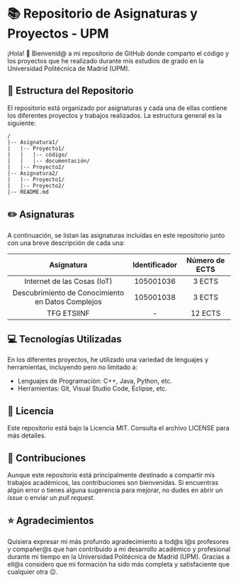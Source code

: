 # 📚 Repositorio de Asignaturas y Proyectos - UPM

¡Hola! 👋 Bienvenid@ a mi repositorio de GitHub donde comparto el código y los proyectos que he realizado durante mis estudios de grado en la Universidad Politécnica de 
Madrid (UPM).

## 📁 Estructura del Repositorio

El repositorio está organizado por asignaturas y cada una de ellas contiene los diferentes proyectos y trabajos realizados. La estructura general es la siguiente:

```
/
|-- Asignatura1/
|   |-- Proyecto1/
|   |   |-- código/
|   |   |-- documentación/
|   |-- Proyecto2/
|-- Asignatura2/
|   |-- Proyecto1/
|   |-- Proyecto2/
|-- README.md
```

## ✏️ Asignaturas

A continuación, se listan las asignaturas incluidas en este repositorio junto con una breve descripción de cada una:

| Asignatura | Identificador | Número de ECTS |
| :--------: | :-----------: | :---------: |
| Internet de las Cosas (IoT) | 105001036 | 3 ECTS |
| Descubrimiento de Conocimiento en Datos Complejos | 105001038 | 3 ECTS |
| TFG ETSIINF | - | 12 ECTS |

## 💻 Tecnologías Utilizadas

En los diferentes proyectos, he utilizado una variedad de lenguajes y herramientas, incluyendo pero no limitado a:

* Lenguajes de Programación: C++, Java, Python, etc.
* Herramientas: Git, Visual Studio Code, Eclipse, etc.

## 📜 Licencia
Este repositorio está bajo la Licencia MIT. Consulta el archivo LICENSE para más detalles.

## 🤝 Contribuciones
Aunque este repositorio está principalmente destinado a compartir mis trabajos académicos, las contribuciones son bienvenidas. Si encuentras algún error o tienes alguna 
sugerencia para mejorar, no dudes en abrir un _issue_ o enviar un _pull request_.

## ⭐ Agradecimientos
Quisiera expresar mi más profundo agradecimiento a tod@s l@s profesores y compañer@s que han contribuido a mi desarrollo académico y profesional durante mi tiempo en la 
Universidad Politécnica de Madrid (UPM). Gracias a ell@s considero que mi formación ha sido más completa y satisfaciente que cualquier otra 😉.
